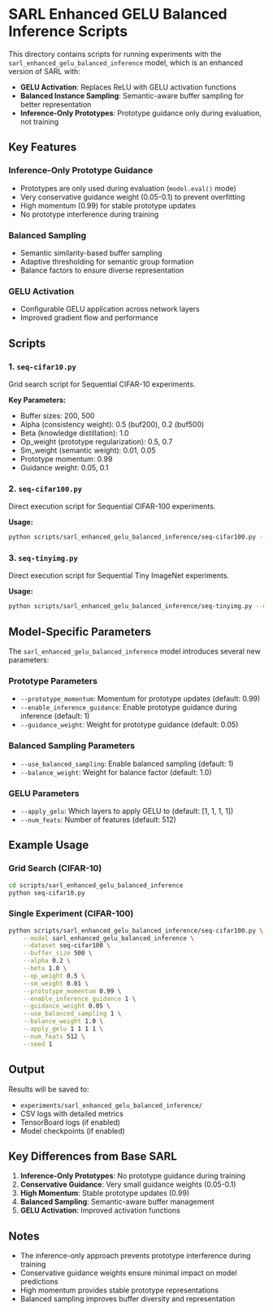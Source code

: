 # SARL Enhanced GELU Balanced Inference Scripts

This directory contains scripts for running experiments with the `sarl_enhanced_gelu_balanced_inference` model, which is an enhanced version of SARL with:

- **GELU Activation**: Replaces ReLU with GELU activation functions
- **Balanced Instance Sampling**: Semantic-aware buffer sampling for better representation
- **Inference-Only Prototypes**: Prototype guidance only during evaluation, not training

## Key Features

### Inference-Only Prototype Guidance

- Prototypes are only used during evaluation (`model.eval()` mode)
- Very conservative guidance weight (0.05-0.1) to prevent overfitting
- High momentum (0.99) for stable prototype updates
- No prototype interference during training

### Balanced Sampling

- Semantic similarity-based buffer sampling
- Adaptive thresholding for semantic group formation
- Balance factors to ensure diverse representation

### GELU Activation

- Configurable GELU application across network layers
- Improved gradient flow and performance

## Scripts

### 1. `seq-cifar10.py`

Grid search script for Sequential CIFAR-10 experiments.

**Key Parameters:**

- Buffer sizes: 200, 500
- Alpha (consistency weight): 0.5 (buf200), 0.2 (buf500)
- Beta (knowledge distillation): 1.0
- Op_weight (prototype regularization): 0.5, 0.7
- Sm_weight (semantic weight): 0.01, 0.05
- Prototype momentum: 0.99
- Guidance weight: 0.05, 0.1

### 2. `seq-cifar100.py`

Direct execution script for Sequential CIFAR-100 experiments.

**Usage:**

```bash
python scripts/sarl_enhanced_gelu_balanced_inference/seq-cifar100.py --model sarl_enhanced_gelu_balanced_inference --dataset seq-cifar100 [other_args]
```

### 3. `seq-tinyimg.py`

Direct execution script for Sequential Tiny ImageNet experiments.

**Usage:**

```bash
python scripts/sarl_enhanced_gelu_balanced_inference/seq-tinyimg.py --model sarl_enhanced_gelu_balanced_inference --dataset seq-tinyimg [other_args]
```

## Model-Specific Parameters

The `sarl_enhanced_gelu_balanced_inference` model introduces several new parameters:

### Prototype Parameters

- `--prototype_momentum`: Momentum for prototype updates (default: 0.99)
- `--enable_inference_guidance`: Enable prototype guidance during inference (default: 1)
- `--guidance_weight`: Weight for prototype guidance (default: 0.05)

### Balanced Sampling Parameters

- `--use_balanced_sampling`: Enable balanced sampling (default: 1)
- `--balance_weight`: Weight for balance factor (default: 1.0)

### GELU Parameters

- `--apply_gelu`: Which layers to apply GELU to (default: [1, 1, 1, 1])
- `--num_feats`: Number of features (default: 512)

## Example Usage

### Grid Search (CIFAR-10)

```bash
cd scripts/sarl_enhanced_gelu_balanced_inference
python seq-cifar10.py
```

### Single Experiment (CIFAR-100)

```bash
python scripts/sarl_enhanced_gelu_balanced_inference/seq-cifar100.py \
    --model sarl_enhanced_gelu_balanced_inference \
    --dataset seq-cifar100 \
    --buffer_size 500 \
    --alpha 0.2 \
    --beta 1.0 \
    --op_weight 0.5 \
    --sm_weight 0.01 \
    --prototype_momentum 0.99 \
    --enable_inference_guidance 1 \
    --guidance_weight 0.05 \
    --use_balanced_sampling 1 \
    --balance_weight 1.0 \
    --apply_gelu 1 1 1 1 \
    --num_feats 512 \
    --seed 1
```

## Output

Results will be saved to:

- `experiments/sarl_enhanced_gelu_balanced_inference/`
- CSV logs with detailed metrics
- TensorBoard logs (if enabled)
- Model checkpoints (if enabled)

## Key Differences from Base SARL

1. **Inference-Only Prototypes**: No prototype guidance during training
2. **Conservative Guidance**: Very small guidance weights (0.05-0.1)
3. **High Momentum**: Stable prototype updates (0.99)
4. **Balanced Sampling**: Semantic-aware buffer management
5. **GELU Activation**: Improved activation functions

## Notes

- The inference-only approach prevents prototype interference during training
- Conservative guidance weights ensure minimal impact on model predictions
- High momentum provides stable prototype representations
- Balanced sampling improves buffer diversity and representation

